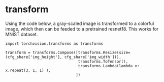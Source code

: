 # transform
Using the code below, a gray-scaled image is transformed to a colorful image, which then can be feeded to a pretrained resnet18. This works for MNIST dataset.
```
import torchvision.transforms as transforms

transform = transforms.Compose([transforms.Resize(size=(cfg_share['img_height'], cfg_share['img_width'])),
                                transforms.ToTensor(),
                                transforms.Lambda(lambda x: x.repeat(3, 1, 1) ),
                               ])
```